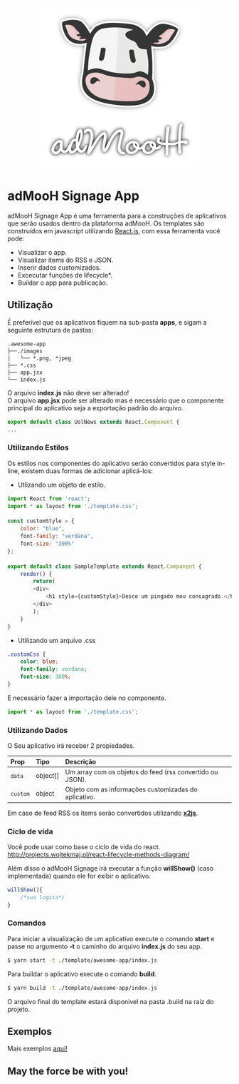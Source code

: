 
<div style="text-align:center"><img src="logo.png" /></div>

# adMooH Signage App

adMooH Signage App é uma ferramenta para a construções de aplicativos que serão usados dentro da plataforma adMooH.
Os templates são construídos em javascript utilizando [React.js](https://reactjs.org/), com essa ferramenta você pode:

  - Visualizar o app.
  - Visualizar items do RSS e JSON.
  - Inserir dados customizados.
  - Excecutar funções de lifecycle*.
  - Buildar o app para publicação.

## **Utilização**

É preferível que os aplicativos fiquem na sub-pasta **apps**, e sigam a seguinte estrutura de pastas:
```
.awesome-app
├──./images
│   └── *.png, *jpeg
├── *.css
├── app.jsx
└── index.js
```
O arquivo **index.js** não deve ser alterado!\
O arquivo **app.jsx** pode ser alterado mas é necessário que o componente principal do aplicativo seja a exportação padrão do arquivo.

```javascript
export default class UolNews extends React.Component {
...
```

### **Utilizando Estilos**

Os estilos nos componentes do aplicativo serão convertidos para style in-line, existem duas formas de adicionar aplicá-los:

- Utlizando um objeto de estilo.

```javascript
import React from 'react';
import * as layout from './template.css';

const customStyle = {
    color: "blue",
    font-family: "verdana",
    font-size: "300%"
};

export default class SampleTemplate extends React.Component {
	render() {		
        return(
        <div>
            <h1 style={customStyle}>Desce um pingado meu consagrado.</h1>
        </div>
		);
    }
}
```

- Utilizando um arquivo .css

```css
.customCss {
    color: blue;
    font-family: verdana;
    font-size: 300%;
}
```
E necessário fazer a importação dele no componente.

```javascript
import * as layout from './template.css';
```

### **Utilizando Dados**

O Seu aplicativo irá receber 2 propiedades.

| Prop | Tipo | Descrição |
|:---|:---|:---|
|`data`|object[]|Um array com os objetos do feed (rss convertido ou JSON).|
|`custom`|object|Objeto com as informações customizadas do aplicativo.|

Em caso de feed RSS os items serão convertidos utilizando **[x2js](https://github.com/x2js/x2js)**.

### **Ciclo de vida**

Você pode usar como base o ciclo de vida do react.\
http://projects.wojtekmaj.pl/react-lifecycle-methods-diagram/

Além disso o adMooH Signage irá executar a função **willShow()** (caso implementada) quando ele for exibir o aplicativo. 

```javascript
willShow(){
    /*sua logica*/
}
```

### **Comandos**

Para iniciar a visualização de um aplicativo execute o comando **start** e passe no argumento **-t** o caminho do arquivo **index.js** do seu app.

```sh
$ yarn start -t ./template/awesome-app/index.js
```

Para buildar o aplicativo execute o comando **build**.

```sh
$ yarn build -t ./template/awesome-app/index.js
```

O arquivo final do template estará disponivel na pasta .build na raiz do projeto.

## **Exemplos**
Mais exemplos [aqui!](https://github.com/adMooH/signage-template)

## **May the force be with you!**